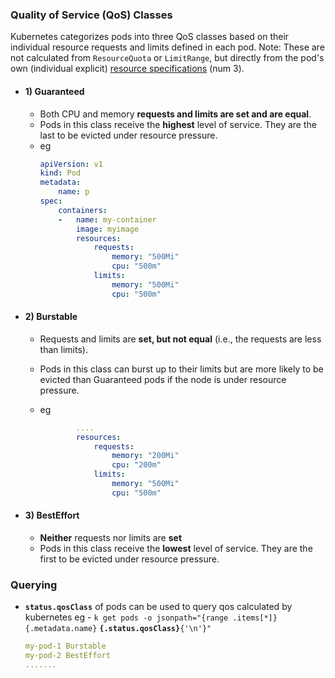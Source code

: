 ### Quality of Service (QoS) Classes
Kubernetes categorizes pods into three QoS classes based on their individual resource requests and limits defined in each pod. 
Note: These are not calculated from `ResourceQuota` or `LimitRange`, but directly from the pod's own (individual explicit) [resource specifications](../resource_limits.md) (num 3).

- #### 1) Guaranteed

    - Both CPU and memory **requests and limits are set and are equal**.
    - Pods in this class receive the **highest** level of service. They are the last to be evicted under resource pressure.
    - eg
        ```yaml
        apiVersion: v1
        kind: Pod
        metadata:
            name: p
        spec:
            containers:
            -   name: my-container
                image: myimage
                resources:
                    requests:
                        memory: "500Mi"
                        cpu: "500m"
                    limits:
                        memory: "500Mi"
                        cpu: "500m"
        ```

- #### 2) Burstable

    - Requests and limits are **set, but not equal** (i.e., the requests are less than limits).
    - Pods in this class can burst up to their limits but are more likely to be evicted than Guaranteed pods if the node is under resource pressure.

    - eg
        ```yaml
                ....
                resources:
                    requests:
                        memory: "200Mi"
                        cpu: "200m"
                    limits:
                        memory: "500Mi"
                        cpu: "500m"
        ```
- #### 3) BestEffort

    - **Neither** requests nor limits are **set**
    - Pods in this class receive the **lowest** level of service. They are the first to be evicted under resource pressure.

### Querying 
-    **`status.qosClass`**
     of pods can be used to query qos calculated by kubernetes eg
    - `k get pods -o jsonpath="{range .items[*]}{.metadata.name}` **`{.status.qosClass}`**`{'\n'}"`
        ```yaml
        my-pod-1 Burstable
        my-pod-2 BestEffort
        .......
        ```
